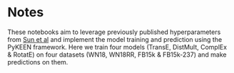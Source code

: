 # Notes
These notebooks aim to leverage previously published hyperparameters from [Sun et al](https://arxiv.org/abs/1902.10197) and implement the model training and prediction using the PyKEEN framework. Here we train four models (TransE, DistMult, ComplEx & RotatE) on four datasets (WN18, WN18RR, FB15k & FB15k-237) and make predictions on them.